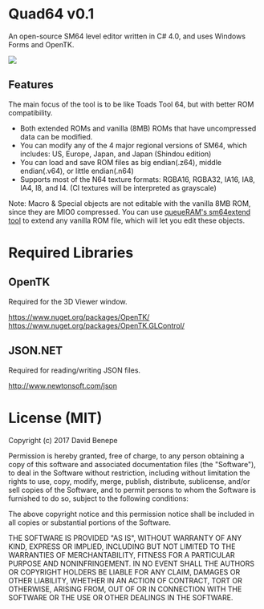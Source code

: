 # Quad64 v0.1
An open-source SM64 level editor written in C# 4.0, and uses Windows Forms and OpenTK.

<a href="http://i.imgur.com/Mm4Spu7.png"><img src="http://i.imgur.com/Mm4Spu7.png"/></a>

## Features

The main focus of the tool is to be like Toads Tool 64, but with better ROM compatibility. 
* Both extended ROMs and vanilla (8MB) ROMs that have uncompressed data can be modified.
* You can modify any of the 4 major regional versions of SM64, which includes: US, Europe, Japan, and Japan (Shindou edition)
* You can load and save ROM files as big endian(.z64), middle endian(.v64), or little endian(.n64)
* Supports most of the N64 texture formats: RGBA16, RGBA32, IA16, IA8, IA4, I8, and I4. (CI textures will be interpreted as grayscale)

Note: Macro & Special objects are not editable with the vanilla 8MB ROM, since they are MIO0 compressed. 
You can use <a href="http://origami64.net/showthread.php?tid=97">queueRAM's sm64extend tool</a> to extend any vanilla ROM file, which will let you edit these objects.


# Required Libraries

## OpenTK
Required for the 3D Viewer window.

https://www.nuget.org/packages/OpenTK/
<br/>
https://www.nuget.org/packages/OpenTK.GLControl/

## JSON.NET
Required for reading/writing JSON files.

http://www.newtonsoft.com/json

# License (MIT)

Copyright (c) 2017 David Benepe

Permission is hereby granted, free of charge, to any person obtaining a copy
of this software and associated documentation files (the "Software"), to deal
in the Software without restriction, including without limitation the rights
to use, copy, modify, merge, publish, distribute, sublicense, and/or sell
copies of the Software, and to permit persons to whom the Software is
furnished to do so, subject to the following conditions:

The above copyright notice and this permission notice shall be included in all
copies or substantial portions of the Software.

THE SOFTWARE IS PROVIDED "AS IS", WITHOUT WARRANTY OF ANY KIND, EXPRESS OR
IMPLIED, INCLUDING BUT NOT LIMITED TO THE WARRANTIES OF MERCHANTABILITY,
FITNESS FOR A PARTICULAR PURPOSE AND NONINFRINGEMENT. IN NO EVENT SHALL THE
AUTHORS OR COPYRIGHT HOLDERS BE LIABLE FOR ANY CLAIM, DAMAGES OR OTHER
LIABILITY, WHETHER IN AN ACTION OF CONTRACT, TORT OR OTHERWISE, ARISING FROM,
OUT OF OR IN CONNECTION WITH THE SOFTWARE OR THE USE OR OTHER DEALINGS IN THE
SOFTWARE.

